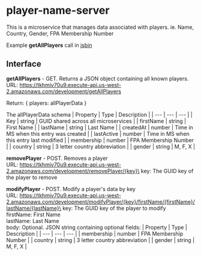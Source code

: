 # player-name-server

This is a microservice that manages data associated with players. ie. Name, Country, Gender, FPA Membership Number

Example **getAllPlayers** call in [jsbin](https://jsbin.com/pezakarora/edit?js,console)

## Interface
**getAllPlayers** - GET. Returns a JSON object containing all known players. 
URL: https://tkhmiv70u9.execute-api.us-west-2.amazonaws.com/development/getAllPlayers

Return:
{
    players: allPlayerData
}

The allPlayerData schema
| Property    | Type | Description |
| --- | --- | --- |
| Key | string | GUID shared across all microservices |
| firstName | string | First Name |
| lastName | string | Last Name |
| createdAt | number | Time in MS when this entry was created |
| lastActive | number | Time in MS when this entry last modified |
| membership | number | FPA Membership Number |
| country | string | 3 letter country abbreviation |
| gender | string | M, F, X |

**removePlayer** - POST. Removes a player\
URL: https://tkhmiv70u9.execute-api.us-west-2.amazonaws.com/development/removePlayer/{key}\
key: The GUID key of the player to remove

**modifyPlayer** - POST. Modify a player's data by key\
URL: https://tkhmiv70u9.execute-api.us-west-2.amazonaws.com/development/modifyPlayer/{key}/firstName/{firstName}/lastName/{lastName}\
key: The GUID key of the player to modify\
firstName: First Name\
lastName: Last Name\
body: Optional. JSON string containing optional fields:
| Property    | Type | Description |
| --- | --- | --- |
| membership | number | FPA Membership Number |
| country | string | 3 letter country abbreviation |
| gender | string | M, F, X |
